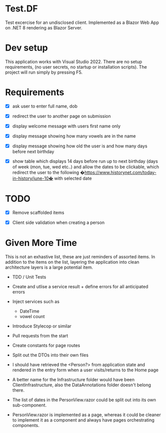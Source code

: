 # Test.DF

Test excercise for an undisclosed client.  Implemented as a Blazor Web App on .NET 8 rendering as Blazor Server.

# Dev setup

This application works with Visual Studio 2022.
There are no setup requirements, (no user secrets, no startup or installation scripts).
The project will run simply by pressing F5.


# Requirements

- [x] ask user to enter full name, dob
- [x] redirect the user to another page on submission
- [x] display welcome message with users first name only
- [x] display message showing how many vowels are in the name
- [x] display message showing how old the user is and how many days before next birthday
- [x] show table which displays 14 days before run up to next birthday (days of week (mon, tue, wed etc..) and allow the dates to be clickable, which redirect the user to the following �https://www.historynet.com/today-in-history/june-10� with selected date


# TODO

- [x] Remove scaffolded items
- [x] Client side validation when creating a person


# Given More Time

This is not an exhastive list, these are just reminders of assorted items.
In addition to the items on the list, layering the application into clean architecture layers is a large potential item.

- TDD / Unit Tests
- Create and utlise a service result + define errors for all anticipated errors
- Inject services such as
  - DateTime
  - vowel count
- Introduce Stylecop or similar
- Pull requests from the start
- Create constants for page routes

- Split out the DTOs into their own files
- I should have retrieved the <Person?> from application state and rendered in the entry form when a user visits/returns to the Home page
- A better name for the Infrastructure folder would have been ClientInfrastructure, also the DataAnnotations folder doesn't belong there.
- The list of dates in the PersonView.razor could be split out into its own sub-component.
- PersonView.razor is implemented as a page, whereas it could be cleaner to implement it as a component and always have pages orchestrating components.
